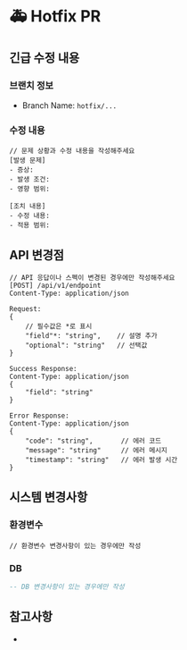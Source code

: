 # 🚑 Hotfix PR

## 긴급 수정 내용
<!-- 발생한 문제와 수정 내용을 설명해주세요 -->

### 브랜치 정보
<!-- 브랜치 이름을 작성해주세요 -->
- Branch Name: `hotfix/...`

### 수정 내용
```
// 문제 상황과 수정 내용을 작성해주세요
[발생 문제]
- 증상:
- 발생 조건:
- 영향 범위:

[조치 내용]
- 수정 내용:
- 적용 범위:
```

## API 변경점
```
// API 응답이나 스펙이 변경된 경우에만 작성해주세요
[POST] /api/v1/endpoint
Content-Type: application/json

Request:
{
    // 필수값은 *로 표시
    "field"*: "string",    // 설명 추가
    "optional": "string"   // 선택값
}

Success Response:
Content-Type: application/json
{
    "field": "string"
}

Error Response:
Content-Type: application/json
{
    "code": "string",       // 에러 코드
    "message": "string"     // 에러 메시지 
    "timestamp": "string"   // 에러 발생 시간
}
```

## 시스템 변경사항
### 환경변수
```properties
// 환경변수 변경사항이 있는 경우에만 작성
```

### DB
```sql
-- DB 변경사항이 있는 경우에만 작성
```

## 참고사항
<!-- 프론트엔드 개발자나 다른 개발자들이 참고할 내용이 있다면 작성해주세요 -->
-

